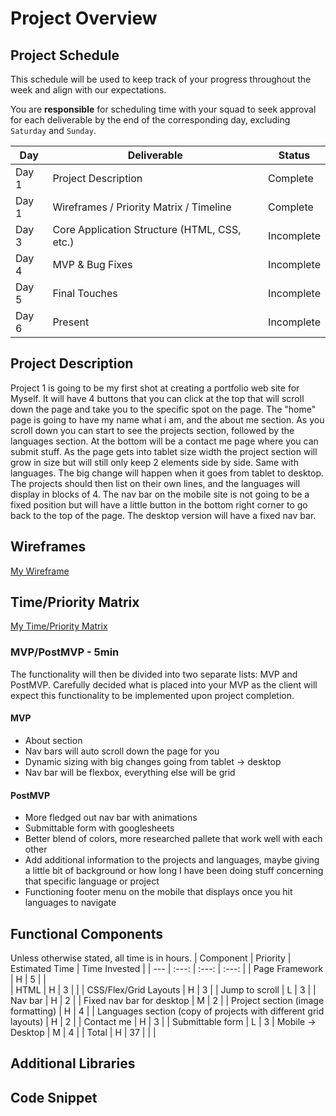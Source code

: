 # Project Overview

## Project Schedule

This schedule will be used to keep track of your progress throughout the week and align with our expectations.  

You are **responsible** for scheduling time with your squad to seek approval for each deliverable by the end of the corresponding day, excluding `Saturday` and `Sunday`.

|  Day | Deliverable | Status
|---|---| ---|
|Day 1| Project Description | Complete
|Day 1| Wireframes / Priority Matrix / Timeline | Complete
|Day 3| Core Application Structure (HTML, CSS, etc.) | Incomplete
|Day 4| MVP & Bug Fixes | Incomplete
|Day 5| Final Touches | Incomplete
|Day 6| Present | Incomplete


## Project Description

Project 1 is going to be my first shot at creating a portfolio web site for Myself. It will have 4  buttons that you can click at the top that will scroll down the page and take you to the specific spot on the page. The "home" page is going to have my name what i am, and the about me section. As you scroll down you can start to see the projects section, followed by the languages section. At the bottom will be a contact me page where you can submit stuff. As the page gets into tablet size width the project section will grow in size but will still only keep 2 elements side by side. Same with languages. The big change will happen when it goes from tablet to desktop. The projects should then list on their own lines, and the languages will display in blocks of 4. The nav bar on the mobile site is not going to be a fixed position but will have a little button in the bottom right corner to go back to the top of the page. The desktop version will have a fixed nav bar. 

## Wireframes

[My Wireframe](https://wireframepro.mockflow.com/view/MNedeyL86h)

## Time/Priority Matrix 

[My Time/Priority Matrix](https://imgur.com/a/KHGX5yl)

### MVP/PostMVP - 5min

The functionality will then be divided into two separate lists: MVP and PostMVP. Carefully decided what is placed into your MVP as the client will expect this functionality to be implemented upon project completion.  

#### MVP

- About section
- Nav bars will auto scroll down the page for you
- Dynamic sizing with big changes going from tablet -> desktop
- Nav bar will be flexbox, everything else will be grid

#### PostMVP 

- More fledged out nav bar with animations
- Submittable form with googlesheets
- Better blend of colors, more researched pallete that work well with each other 
- Add additional information to the projects and languages, maybe giving a little bit of background or how long I have been doing stuff concerning that specific language or project
- Functioning footer menu on the mobile that displays once you hit languages to navigate
## Functional Components

Unless otherwise stated, all time is in hours.
| Component | Priority | Estimated Time | Time Invested |
| --- | :---: |  :---: | :---: | 
| Page Framework | H | 5 |  |  
| HTML | H | 3 | | 
| CSS/Flex/Grid Layouts | H | 3 | 
| Jump to scroll | L | 3 |
| Nav bar | H | 2 |
| Fixed nav bar for desktop | M | 2 |
| Project section (image formatting) | H | 4 |
| Languages section (copy of projects with different grid layouts) | H | 2 |
| Contact me | H | 3 |
| Submittable form | L | 3 
| Mobile -> Desktop | M | 4 |
| Total | H | 37 |  | |

## Additional Libraries



## Code Snippet

<!-- I'm proud of the solution I devised to alternate the sides each project and matching description appears on. The variable 'side' is set to 'left' if the index is even, and 'right' if the index is odd. In order to be able to access the opposite value, the array has 'left' repeated as a third element. This way, the next string over in the array will always be the opposite side. I used string template literals to insert the correct sides as strings directly into the style attributes.

```
projects.forEach((project, i) => {
	let sides = ['left','right','left']
	let side = i % 2 // 0 if image is on left, 1 if on right
	let $li = $(`<li class="project">
					<p style="padding-${sides[side+1]}: 10px; margin: 0;">
						<img src="${project.image}" alt="${project.title}" class="project-img" style="float: ${sides[side]}; margin-${sides[side+1]}: 10px;">
						...
``` -->
